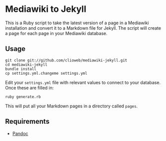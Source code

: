# Mediawiki to Jekyll

This is a Ruby script to take the latest version of a page in a Mediawiki
installation and convert it to a Markdown file for Jekyll. The script will
create a page for each page in your Mediawiki database.

## Usage

```
git clone git://github.com/clioweb/mediawiki-jekyll.git
cd mediawiki-jekyll
bundle install
cp settings.yml.changeme settings.yml
```

Edit your `settings.yml` file with relevant values to connect to your
database. Once these are filled in:

```
ruby generate.rb
```

This will put all your Markdown pages in a directory called `pages`.

## Requirements

 * [Pandoc](http://johnmacfarlane.net/pandoc/)

